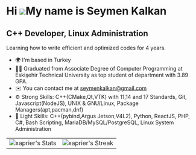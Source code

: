 
Hi ![](https://user-images.githubusercontent.com/18350557/176309783-0785949b-9127-417c-8b55-ab5a4333674e.gif)My name is Seymen Kalkan
=====================================================================================================================================

C++ Developer, Linux Administration
----------------------------------

Learning how to write efficient and optimized codes for 4 years.

*   🌍  I'm based in Turkey
*   👨‍🎓  Graduated from Associate Degree of Computer Programming at Eskişehir Technical University as top student of department with 3.89 GPA.
*   ✉️  You can contact me at [seymenkalkan@gmail.com](mailto:seymenkalkan@gmail.com)
*   ⚙️  Strong Skills: C++(CMake,Qt,VTK) with 11,14 and 17 Standards, Git, Javascript(NodeJS), UNIX & GNU/Linux, Package Managers(apt,pacman,dnf)
*   📌  Light Skills: C++(pybind,Argus Jetson,V4L2), Python, ReactJS, PHP, C#, Bash Scripting, MariaDB/MySQL/PostgreSQL, Linux System Administration

<table>
  <tr>
    <td>
      <img src="https://github-readme-stats.vercel.app/api?username=xaprier&theme=gruvbox&show_icons=true&hide_border=false&count_private=true" alt="xaprier's Stats">
    </td>
    <td>
      <img src="https://github-readme-streak-stats.herokuapp.com/?user=xaprier&theme=gruvbox&hide_border=false" alt="xaprier's Streak">
    </td>
  </tr>
</table>

